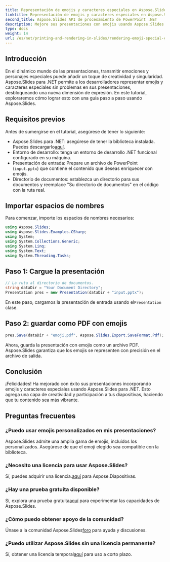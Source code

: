 ```yaml
---
title: Representación de emojis y caracteres especiales en Aspose.Slides
linktitle: Representación de emojis y caracteres especiales en Aspose.Slides
second_title: Aspose.Slides API de procesamiento de PowerPoint .NET
description: Mejore sus presentaciones con emojis usando Aspose.Slides para .NET. Sigue nuestra guía paso a paso para añadir un toque creativo sin esfuerzo.
type: docs
weight: 14
url: /es/net/printing-and-rendering-in-slides/rendering-emoji-special-characters/
---
```

## Introducción
En el dinámico mundo de las presentaciones, transmitir emociones y personajes especiales puede añadir un toque de creatividad y singularidad. Aspose.Slides para .NET permite a los desarrolladores representar emojis y caracteres especiales sin problemas en sus presentaciones, desbloqueando una nueva dimensión de expresión. En este tutorial, exploraremos cómo lograr esto con una guía paso a paso usando Aspose.Slides.
## Requisitos previos
Antes de sumergirse en el tutorial, asegúrese de tener lo siguiente:
-  Aspose.Slides para .NET: asegúrese de tener la biblioteca instalada. Puedes descargarlo[aquí](https://releases.aspose.com/slides/net/).
- Entorno de desarrollo: tenga un entorno de desarrollo .NET funcional configurado en su máquina.
- Presentación de entrada: Prepare un archivo de PowerPoint (`input.pptx`) que contiene el contenido que deseas enriquecer con emojis.
- Directorio de documentos: establezca un directorio para sus documentos y reemplace "Su directorio de documentos" en el código con la ruta real.
## Importar espacios de nombres
Para comenzar, importe los espacios de nombres necesarios:
```csharp
using Aspose.Slides;
using Aspose.Slides.Examples.CSharp;
using System;
using System.Collections.Generic;
using System.Linq;
using System.Text;
using System.Threading.Tasks;
```
## Paso 1: Cargue la presentación
```csharp
// La ruta al directorio de documentos.
string dataDir = "Your Document Directory";
Presentation pres = new Presentation(dataDir + "input.pptx");
```
 En este paso, cargamos la presentación de entrada usando el`Presentation` clase.
## Paso 2: guardar como PDF con emojis
```csharp
pres.Save(dataDir + "emoji.pdf", Aspose.Slides.Export.SaveFormat.Pdf);
```
Ahora, guarda la presentación con emojis como un archivo PDF. Aspose.Slides garantiza que los emojis se representen con precisión en el archivo de salida.
## Conclusión
¡Felicidades! Ha mejorado con éxito sus presentaciones incorporando emojis y caracteres especiales usando Aspose.Slides para .NET. Esto agrega una capa de creatividad y participación a tus diapositivas, haciendo que tu contenido sea más vibrante.
## Preguntas frecuentes
### ¿Puedo usar emojis personalizados en mis presentaciones?
Aspose.Slides admite una amplia gama de emojis, incluidos los personalizados. Asegúrese de que el emoji elegido sea compatible con la biblioteca.
### ¿Necesito una licencia para usar Aspose.Slides?
 Sí, puedes adquirir una licencia.[aquí](https://purchase.aspose.com/buy) para Aspose.Diapositivas.
### ¿Hay una prueba gratuita disponible?
 Sí, explora una prueba gratuita[aquí](https://releases.aspose.com/) para experimentar las capacidades de Aspose.Slides.
### ¿Cómo puedo obtener apoyo de la comunidad?
 Únase a la comunidad Aspose.Slides[foro](https://forum.aspose.com/c/slides/11) para ayuda y discusiones.
### ¿Puedo utilizar Aspose.Slides sin una licencia permanente?
 Sí, obtener una licencia temporal[aquí](https://purchase.aspose.com/temporary-license/) para uso a corto plazo.